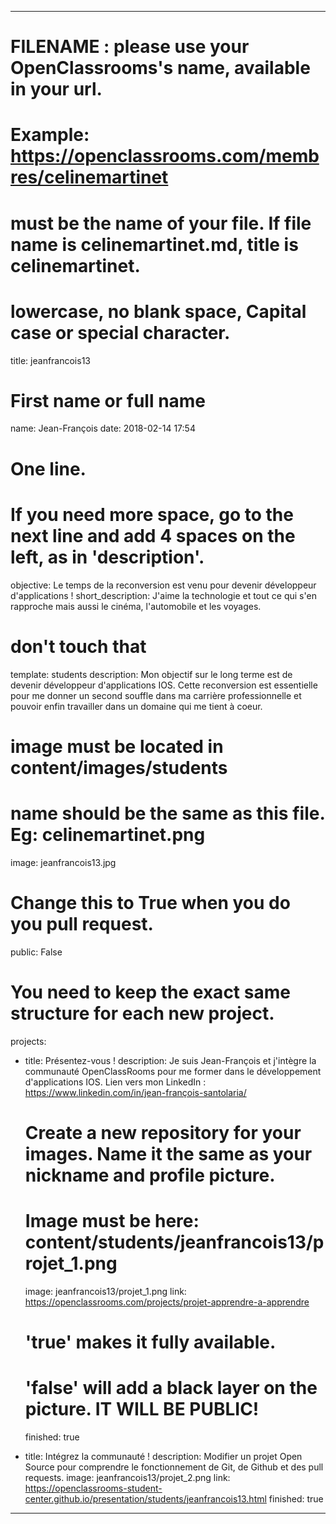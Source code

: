 ---

# FILENAME : please use your OpenClassrooms's name, available in your url.
# Example: https://openclassrooms.com/membres/celinemartinet
# must be the name of your file. If file name is celinemartinet.md, title is celinemartinet.
# lowercase, no blank space, Capital case or special character.
title: jeanfrancois13

# First name or full name
name: Jean-François
date: 2018-02-14 17:54

# One line.
# If you need more space, go to the next line and add 4 spaces on the left, as in 'description'.
objective: Le temps de la reconversion est venu pour devenir développeur d'applications !
short_description: J'aime la technologie et tout ce qui s'en rapproche mais aussi le cinéma, l'automobile et les voyages.

# don't touch that
template: students
description:
    Mon objectif sur le long terme est de devenir développeur d'applications IOS. Cette reconversion est essentielle pour me donner un second souffle dans ma carrière professionnelle et pouvoir enfin travailler dans un domaine qui me tient à coeur.

# image must be located in content/images/students
# name should be the same as this file. Eg: celinemartinet.png
image: jeanfrancois13.jpg

# Change this to True when you do you pull request.
public: False

# You need to keep the exact same structure for each new project.
projects:
  - title: Présentez-vous !
    description: Je suis Jean-François et j'intègre la communauté OpenClassRooms pour me former dans le développement d'applications IOS.
Lien vers mon LinkedIn : https://www.linkedin.com/in/jean-françois-santolaria/

    # Create a new repository for your images. Name it the same as your nickname and profile picture.
    # Image must be here: content/students/jeanfrancois13/projet_1.png
    image: jeanfrancois13/projet_1.png
    link: https://openclassrooms.com/projects/projet-apprendre-a-apprendre
    # 'true' makes it fully available.
    # 'false' will add a black layer on the picture. IT WILL BE PUBLIC!
    finished: true
  - title: Intégrez la communauté !
    description: Modifier un projet Open Source pour comprendre le fonctionnement de Git, de Github et des pull requests. 
    image: jeanfrancois13/projet_2.png
    link: https://openclassrooms-student-center.github.io/presentation/students/jeanfrancois13.html
    finished: true
  
---